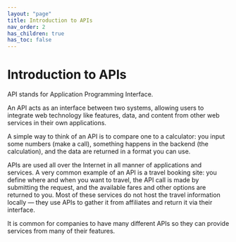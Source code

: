 ```yaml
---
layout: "page"
title: Introduction to APIs
nav_order: 2
has_children: true
has_toc: false
---
```


# Introduction to APIs

API stands for Application Programming Interface.

An API acts as an interface between two systems, allowing users to integrate web technology like features, data, and content from other web services in their own applications.

A simple way to think of an API is to compare one to a calculator: you input some numbers (make a call), something happens in the backend (the calculation), and the data are returned in a format you can use.

APIs are used all over the Internet in all manner of applications and services. A very common example of an API is a travel booking site: you define where and when you want to travel, the API call is made by submitting the request, and the available fares and other options are returned to you. Most of these services do not host the travel information locally — they use APIs to gather it from affiliates and return it via their interface.

It is common for companies to have many different APIs so they can provide services from many of their features.
